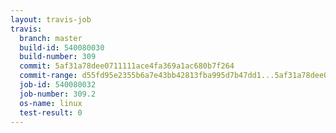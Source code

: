 ```yaml
---
layout: travis-job
travis:
  branch: master
  build-id: 540080030
  build-number: 309
  commit: 5af31a78dee0711111ace4fa369a1ac680b7f264
  commit-range: d55fd95e2355b6a7e43bb42813fba995d7b47dd1...5af31a78dee0711111ace4fa369a1ac680b7f264
  job-id: 540080032
  job-number: 309.2
  os-name: linux
  test-result: 0
---
```


